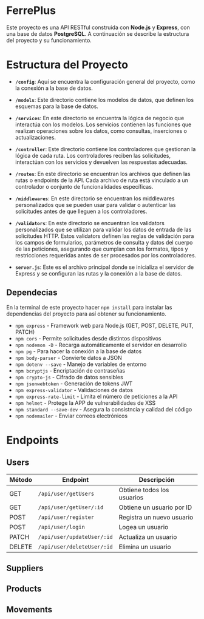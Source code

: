 # FerrePlus

Este proyecto es una API RESTful construida con **Node.js** y **Express**, con una base de datos **PostgreSQL**. A continuación se describe la estructura del proyecto y su funcionamiento.

# Estructura del Proyecto

- **`/config`**: Aquí se encuentra la configuración general del proyecto, como la conexión a la base de datos.

- **`/models`**: Este directorio contiene los modelos de datos, que definen los esquemas para la base de datos.

- **`/services`**: En este directorio se encuentra la lógica de negocio que interactúa con los modelos. Los servicios contienen las funciones que realizan operaciones sobre los datos, como consultas, inserciones o actualizaciones.

- **`/controller`**: Este directorio contiene los controladores que gestionan la lógica de cada ruta. Los controladores reciben las solicitudes, interactúan con los servicios y devuelven las respuestas adecuadas.

- **`/routes`**: En este directorio se encuentran los archivos que definen las rutas o endpoints de la API. Cada archivo de ruta está vinculado a un controlador o conjunto de funcionalidades específicas.

- **`/middlewares`**: En este directorio se encuentran los middlewares personalizados que se pueden usar para validar o autenticar las solicitudes antes de que lleguen a los controladores.

- **`/validators`**: En este directorio se encuentran los validators personalizados que se utilizan para validar los datos de entrada de las solicitudes HTTP. Estos validators definen las reglas de validación para los campos de formularios, parámetros de consulta y datos del cuerpo de las peticiones, asegurando que cumplan con los formatos, tipos y restricciones requeridas antes de ser procesados por los controladores.

- **`server.js`**: Este es el archivo principal donde se inicializa el servidor de Express y se configuran las rutas y la conexión a la base de datos.

## Dependecias

En la terminal de este proyecto hacer `npm install` para instalar las dependencias del proyecto para así obtener su funcionamiento.

- `npm express` - Framework web para Node.js (GET, POST, DELETE, PUT, PATCH)
- `npm cors` - Permite solicitudes desde distintos dispositivos
- `npm nodemon -D` - Recarga automáticamente el servidor en desarrollo
- `npm pg` - Para hacer la conexión a la base de datos
- `npm body-parser` - Convierte datos a JSON
- `npm dotenv --save` - Manejo de variables de entorno
- `npm bcryptjs` - Encriptación de contraseñas
- `npm crypto-js` - Cifrado de datos sensibles
- `npm jsonwebtoken` - Generación de tokens JWT
- `npm express-validator` - Validaciones de datos
- `npm express-rate-limit` - Limita el número de peticiones a la API
- `npm helmet` - Protege la APP de vulnerabilidades de XSS
- `npm standard --save-dev` - Asegura la consistncia y calidad del código
- `npm nodemailer` - Enviar correos electrónicos

# Endpoints

## Users

| Método | Endpoint                   | Descripción                |
| ------ | -------------------------- | -------------------------- |
| GET    | `/api/user/getUsers`       | Obtiene todos los usuarios |
| GET    | `/api/user/getUser/:id`    | Obtiene un usuario por ID  |
| POST   | `/api/user/register`       | Registra un nuevo usuario  |
| POST   | `/api/user/login`          | Logea un usuario           |
| PATCH  | `/api/user/updateUser/:id` | Actualiza un usuario       |
| DELETE | `/api/user/deleteUser/:id` | Elimina un usuario         |

## Suppliers

## Products

## Movements
